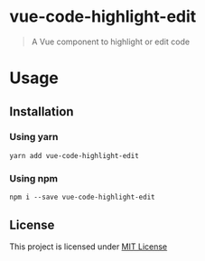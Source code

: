 # vue-code-highlight-edit

> A Vue component to highlight or edit code

# Usage

## Installation

### Using yarn

`yarn add vue-code-highlight-edit`

### Using npm

`npm i --save vue-code-highlight-edit`

## License

This project is licensed under [MIT License](http://en.wikipedia.org/wiki/MIT_License)
